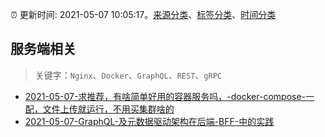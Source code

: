:alarm_clock: 更新时间: 2021-05-07 10:05:17。[来源分类](../README.md)、[标签分类](../TAGS.md)、[时间分类](../TIMELINE.md)

## 服务端相关


> 关键字：`Nginx`、`Docker`、`GraphQL`、`REST`、`gRPC`



- [2021-05-07-求推荐，有啥简单好用的容器服务吗，-docker-compose-一配，文件上传就运行，不用买集群啥的](https://www.v2ex.com/t/775477) 
- [2021-05-07-GraphQL-及元数据驱动架构在后端-BFF-中的实践](https://toutiao.io/k/go0rojp) 